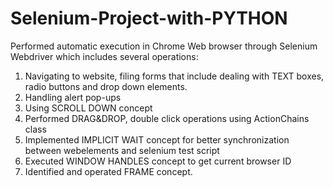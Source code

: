# Selenium-Project-with-PYTHON

Performed automatic execution in Chrome Web browser through Selenium Webdriver which includes several operations:
1) Navigating to website, filing forms that include dealing with TEXT boxes, radio buttons and drop down elements.
2) Handling alert pop-ups 
3) Using SCROLL DOWN concept
4) Performed DRAG&DROP, double click operations using ActionChains class
5) Implemented IMPLICIT WAIT concept for better synchronization between webelements and selenium test script 
6) Executed WINDOW HANDLES concept to get current browser ID
7) Identified and operated FRAME concept.
